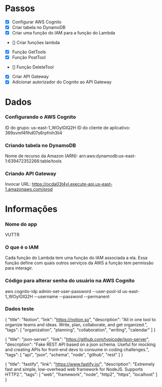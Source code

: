 # Passos

 - [x] Configurar AWS Cognito
 - [x] Criar tabela no DynamoDB
 - [x] Criar uma função do IAM para a função do Lambda
 - [] Criar funções lambda
  - [x] Função GetTools
  - [x] Função PostTool
  - [] Função DeleteTool
 - [x] Criar API Gateway
 - [x] Adicionar autorizador do Cognito ao API Gateway

# Dados

### Configurando o AWS Cognito

  ID do grupo: us-east-1_WOylGIQ2H
  ID do cliente de aplicativo: 369svmf4flhd07s6rpfnih3li4

### Criando tabela no DynamoDB

  Nome de recurso da Amazon (ARN): arn:aws:dynamodb:us-east-1:639472352266:table/tools

### Criando API Gateway

  Invocar URL: https://ocda03t4yl.execute-api.us-east-1.amazonaws.com/prod

# Informações

### Nome do app

  VUTTR

### O que é o IAM

  Cada função do Lambda tem uma função do IAM associada a ela. Essa função define com quais outros serviços da AWS a função tem permissão para interagir.

### Código para alterar senha do usuário na AWS Cognito

  aws cognito-idp admin-set-user-password --user-pool-id us-east-1_WOylGIQ2H --username <nome-do-usuario> --password <senha> --permanent

### Dados teste

  {
    "title": "Notion",
    "link": "https://notion.so",
    "description": "All in one tool to organize teams and ideas. Write, plan, collaborate, and get organized.",
    "tags": [
      "organization",
      "planning",
      "collaboration",
      "writing",
      "calendar"
    ]
  }

  {
    "title": "json-server",
    "link": "https://github.com/typicode/json-server",
    "description": "Fake REST API based on a json schema. Useful for mocking and creating APIs for front-end devs to consume in coding challenges.",
    "tags": [
      "api",
      "json",
      "schema",
      "node",
      "github",
      "rest"
    ]
  }

  {
    "title": "fastify",
    "link": "https://www.fastify.io/",
    "description": "Extremely fast and simple, low-overhead web framework for NodeJS. Supports HTTP2.",
    "tags": [
      "web",
      "framework",
      "node",
      "http2",
      "https",
      "localhost"
    ]
  }